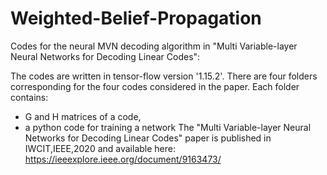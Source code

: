# Weighted-Belief-Propagation
Codes for the neural MVN decoding algorithm in "Multi Variable-layer Neural Networks for Decoding Linear Codes":

The codes are written in tensor-flow version '1.15.2'. There are four folders corresponding for the four codes considered in the paper. Each folder contains:
- G and H matrices of a code, 
- a python code for training a network
The "Multi Variable-layer Neural Networks for Decoding Linear Codes" paper is published in IWCIT,IEEE,2020 and available here: https://ieeexplore.ieee.org/document/9163473/
